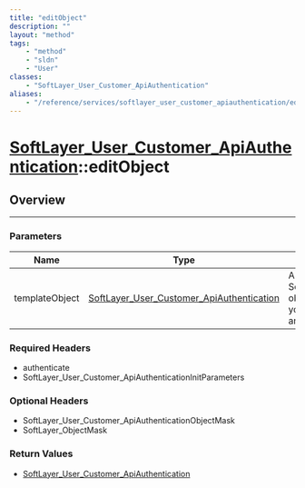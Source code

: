 ```yaml
---
title: "editObject"
description: ""
layout: "method"
tags:
    - "method"
    - "sldn"
    - "User"
classes:
    - "SoftLayer_User_Customer_ApiAuthentication"
aliases:
    - "/reference/services/softlayer_user_customer_apiauthentication/editObject"
---
```

# [SoftLayer_User_Customer_ApiAuthentication](/reference/services/SoftLayer_User_Customer_ApiAuthentication)::editObject





## Overview 


-----

### Parameters 
|Name | Type | Description |
| --- | --- | --- |
|templateObject| <a href='/reference/datatypes/SoftLayer_User_Customer_ApiAuthentication'>SoftLayer_User_Customer_ApiAuthentication </a>| A skeleton SoftLayer_User_Customer_ApiAuthentication object with only the properties defined that you wish to change. Unchanged properties are left alone.|


### Required Headers
* authenticate
* SoftLayer_User_Customer_ApiAuthenticationInitParameters


### Optional Headers
* SoftLayer_User_Customer_ApiAuthenticationObjectMask
* SoftLayer_ObjectMask

### Return Values
* <a href='/reference/datatypes/SoftLayer_User_Customer_ApiAuthentication'>SoftLayer_User_Customer_ApiAuthentication </a>




